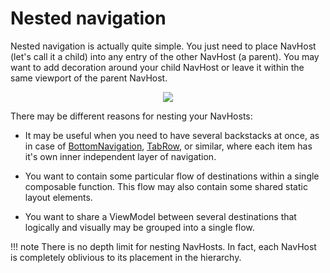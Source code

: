 # Nested navigation

Nested navigation is actually quite simple. You just need to place NavHost (let's call it a child) into any entry of the other NavHost (a parent). You may want to add decoration around your child NavHost or leave it within the same viewport of the parent NavHost.

<p align="center">
    <img src="https://user-images.githubusercontent.com/5606565/199273157-711169f7-b465-4a74-8677-07e6504ba88d.svg" />
</p>

There may be different reasons for nesting your NavHosts:

- It may be useful when you need to have several backstacks at once, as in case of [BottomNavigation](https://developer.android.com/reference/kotlin/androidx/compose/material/package-summary#BottomNavigation(androidx.compose.ui.Modifier,androidx.compose.ui.graphics.Color,androidx.compose.ui.graphics.Color,androidx.compose.ui.unit.Dp,kotlin.Function1)), [TabRow](https://developer.android.com/reference/kotlin/androidx/compose/material/package-summary#TabRow(kotlin.Int,androidx.compose.ui.Modifier,androidx.compose.ui.graphics.Color,androidx.compose.ui.graphics.Color,kotlin.Function1,kotlin.Function0,kotlin.Function0)), or similar, where each item has it's own inner independent layer of navigation.

- You want to contain some particular flow of destinations within a single composable function. This flow may also contain some shared static layout elements. 

- You want to share a ViewModel between several destinations that logically and visually may be grouped into a single flow.

!!! note
    There is no depth limit for nesting NavHosts. In fact, each NavHost is completely oblivious to its placement in the hierarchy.